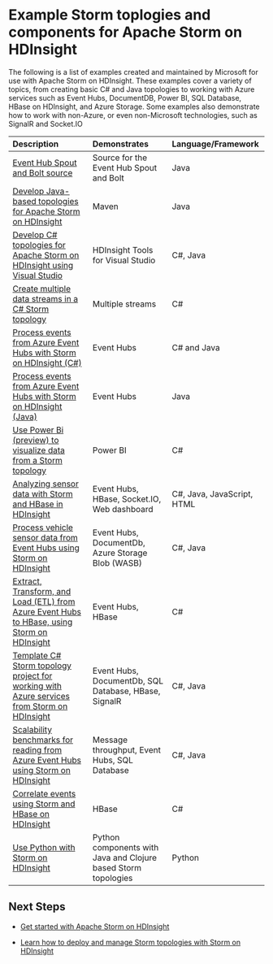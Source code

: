 <properties
 pageTitle="Example Apache Storm topologies on HDInsight | Windows Azure"
 description="A list of example Storm topologies created and tested with Apache Storm on HDInsight including basic C# and Java topologies, and working with Event Hubs."
 services="hdinsight"
 documentationCenter=""
 authors="Blackmist"
 manager="paulettm"
 editor="cgronlun"
	tags="azure-portal"/>

<tags
	ms.service="hdinsight"
	ms.date="09/23/2015"
	wacn.date=""/>

# Example Storm toplogies and components for Apache Storm on HDInsight

The following is a list of examples created and maintained by Microsoft for use with Apache Storm on HDInsight. These examples cover a variety of topics, from creating basic C# and Java topologies to working with Azure services such as Event Hubs, DocumentDB, Power BI, SQL Database, HBase on HDInsight, and Azure Storage. Some examples also demonstrate how to work with non-Azure, or even non-Microsoft technologies, such as SignalR and Socket.IO

| Description                                                                                             | Demonstrates                                         | Language/Framework         |
|:--------------------------------------------------------------------------------------------------------|:-----------------------------------------------------|:---------------------------|
| [Event Hub Spout and Bolt source](https://github.com/apache/storm/tree/master/external/storm-eventhubs) | Source for the Event Hub Spout and Bolt | Java |
| [Develop Java-based topologies for Apache Storm on HDInsight][5797064f]                                 | Maven                                                | Java                       |
| [Develop C# topologies for Apache Storm on HDInsight using Visual Studio][16fce2d1]                     | HDInsight Tools for Visual Studio                    | C#, Java                   |
| [Create multiple data streams in a C# Storm topology][ec5a4064]                                         | Multiple streams                                     | C#                         |
| [Process events from Azure Event Hubs with Storm on HDInsight (C#)][844d1d81]                                | Event Hubs                                           | C# and Java                |
| [Process events from Azure Event Hubs with Storm on HDInsight (Java)](/documentation/articles/hdinsight-storm-develop-java-event-hub-topology) | Event Hubs | Java |
| [Use Power Bi (preview) to visualize data from a Storm topology][94d15238]                              | Power BI                                             | C#                         |
| [Analyzing sensor data with Storm and HBase in HDInsight][ab894747]                                     | Event Hubs, HBase, Socket.IO, Web dashboard          | C#, Java, JavaScript, HTML |
| [Process vehicle sensor data from Event Hubs using Storm on HDInsight][246ee964]                        | Event Hubs, DocumentDb, Azure Storage Blob (WASB)    | C#, Java                   |
| [Extract, Transform, and Load (ETL) from Azure Event Hubs to HBase, using Storm on HDInsight][b4b68194] | Event Hubs, HBase                                    | C#                         |
| [Template C# Storm topology project for working with Azure services from Storm on HDInsight][ce0c02a2]  | Event Hubs, DocumentDb, SQL Database, HBase, SignalR | C#, Java                   |
| [Scalability benchmarks for reading from Azure Event Hubs using Storm on HDInsight][d6c540e3]           | Message throughput, Event Hubs, SQL Database         | C#, Java                   |
| [Correlate events using Storm and HBase on HDInsight](/documentation/articles/hdinsight-storm-correlation-topology) | HBase | C# |
| [Use Python with Storm on HDInsight](/documentation/articles/hdinsight-storm-develop-python-topology) | Python components with Java and Clojure based Storm topologies | Python |

## Next Steps

* [Get started with Apache Storm on HDInsight][2b8c3488]

* [Learn how to deploy and manage Storm topologies with Storm on HDInsight][6eb0d3b8]

  [2b8c3488]: /documentation/articles/hdinsight-storm-getting-started "Learn how to create a Storm on HDInsight cluster and use the Storm Dashboard to deploy example topologies."
  [6eb0d3b8]: /documentation/articles/hdinsight-storm-deploy-monitor-topology "Learn how to deploy and manage topologies using the web-based Storm Dashboard and Storm UI or the HDInsight Tools for Visual Studio."
  [16fce2d1]: /documentation/articles/hdinsight-storm-develop-csharp-visual-studio-topology "Learn how to create C# Storm topologies by using the HDInsight Tools for Visual Studio."
  [5797064f]: /documentation/articles/hdinsight-storm-develop-java-topology "Learn how to create Storm topologies in Java, using Maven, by creating a basic wordcount topology."
  [94d15238]: /documentation/articles/hdinsight-storm-power-bi-topology "Demonstrates how to write data to Power BI from a C# topology, then create a chart and dashboard from the data."
  [ec5a4064]: https://github.com/Blackmist/csharp-storm-example "Demonstrates a basic Storm topology that performs a wordcount, implemented in C#. This also demonstrates how to create multiple data streams within a C# topology."
  [844d1d81]: /documentation/articles/hdinsight-storm-develop-csharp-event-hub-topology "Learn how to read and write data from Azure Event Hubs with Storm on HDInsight."
  [ab894747]: /documentation/articles/hdinsight-storm-sensor-data-analysis "Learn how to use Apache Storm on HDInsight to process sensor data from Azure Event Hubs, visualize it using D3.js, and (optionally,) store it to HBase."
  [246ee964]: /documentation/articles/hdinsight-storm-iot-eventhub-documentdb "Learn how to use a Storm topology to read messages from Azure Event Hubs, read documents from Azure DocumentDB for data referencing and save data to Azure Storage."
  [d6c540e3]: https://github.com/hdinsight/hdinsight-storm-examples/blob/master/EventCountExample "Several topologies to demonstrate throughput when reading from Azure Event Hubs and storing to SQL Database using Apache Storm on HDInsight."
  [b4b68194]: https://github.com/hdinsight/hdinsight-storm-examples/blob/master/RealTimeETLExample "Learn how to read data from Azure Event Hubs, aggregate & transform the data, then store it to HBase on HDInsight."
  [ce0c02a2]: https://github.com/hdinsight/hdinsight-storm-examples/tree/master/templates/HDInsightStormExamples "This project contains templates for spouts, bolts and topologies to interact with various Azure services like Event Hubs, DocumentDB, and SQL Database."
 